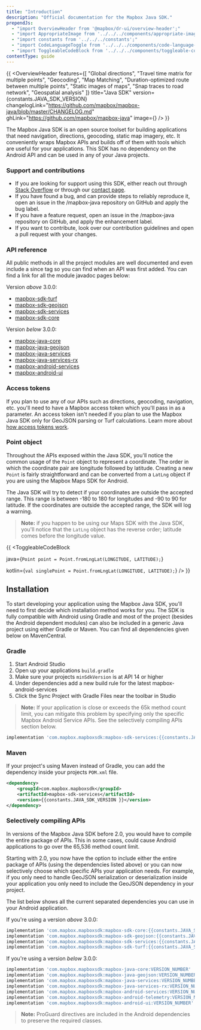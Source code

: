 ```yaml
---
title: "Introduction"
description: "Official documentation for the Mapbox Java SDK."
prependJs:
  - "import OverviewHeader from '@mapbox/dr-ui/overview-header';"
  - "import AppropriateImage from '../../../components/appropriate-image';"
  - "import constants from '../../../constants';"
  - "import CodeLanguageToggle from '../../../components/code-language-toggle';"
  - "import ToggleableCodeBlock from '../../../components/toggleable-code-block';"
contentType: guide
---
```


{{
    <OverviewHeader
      features={[
        "Global directions",
        "Travel time matrix for multiple points",
        "Geocoding",
        "Map Matching",
        "Duration-optimized route between multiple points",
        "Static images of maps",
        "Snap traces to road network",
        "Geospatial analysis"
      ]}
      title="Java SDK"
      version={constants.JAVA_SDK_VERSION}
      changelogLink="https://github.com/mapbox/mapbox-java/blob/master/CHANGELOG.md"
      ghLink="https://github.com/mapbox/mapbox-java"
      image={<AppropriateImage imageId="overviewServicesSdk" alt="Mobile devices displaying applications using the Mapbox Java SDK." />}
    />
}}

The Mapbox Java SDK is an open source toolset for building applications that need navigation, directions, geocoding, static map imagery, etc. It conveniently wraps Mapbox APIs and builds off of them with tools which are useful for your applications. This SDK has no dependency on the Android API and can be used in any of your Java projects.

### Support and contributions

- If you are looking for support using this SDK, either reach out through [Stack Overflow](https://stackoverflow.com/questions/tagged/mapbox+android) or through our [contact page](https://www.mapbox.com/contact/).
- If you have found a bug, and can provide steps to reliably reproduce it, open an issue in the /mapbox-java repository on GitHub and apply the bug label.
- If you have a feature request, open an issue in the /mapbox-java repository on GitHub, and apply the enhancement label.
- If you want to contribute, look over our contribution guidelines and open a pull request with your changes.

### API reference

All public methods in all the project modules are well documented and even include a since tag so you can find when an API was first added. You can find a link for all the module javadoc pages below:

Version _above_ 3.0.0:
- [mapbox-sdk-turf](https://docs.mapbox.com/android/api/mapbox-java/libjava-turf/3.0.1/index.html)
- [mapbox-sdk-geojson](https://docs.mapbox.com/android/api/mapbox-java/libjava-geojson/3.0.1/index.html)
- [mapbox-sdk-services](https://docs.mapbox.com/android/api/mapbox-java/libjava-services/3.0.1/index.html)
- [mapbox-sdk-core](https://docs.mapbox.com/android/api/mapbox-java/libjava-core/3.0.1/index.html)

Version _below_ 3.0.0:
- [mapbox-java-core](https://docs.mapbox.com/android/api/mapbox-java/libjava-geojson/2.2.10/index.html)
- [mapbox-java-geojson](https://docs.mapbox.com/android/api/mapbox-java/libjava-geojson/2.2.10/index.html)
- [mapbox-java-services](https://docs.mapbox.com/android/api/mapbox-java/libjava-services/2.2.10/index.html)
- [mapbox-java-services-rx](https://docs.mapbox.com/android/api/mapbox-java/libjava-services-rx/2.2.10/index.html)
- [mapbox-android-services](https://docs.mapbox.com/android/api/mapbox-java/libandroid-services/2.2.10/index.html)
- [mapbox-android-ui](https://docs.mapbox.com/android/api/mapbox-java/libandroid-ui/2.2.10/index.html)

### Access tokens

If you plan to use any of our APIs such as directions, geocoding, navigation, etc. you'll need to have a Mapbox access token which you'll pass in as a parameter. An access token isn't needed if you plan to use the Mapbox Java SDK only for GeoJSON parsing or Turf calculations. Learn more about [how access tokens work](https://www.mapbox.com/help/create-api-access-token/).

### Point object

Throughout the APIs exposed within the Java SDK, you'll notice the common usage of the `Point` object to represent a coordinate. The order in which the coordinate pair are longitude followed by latitude. Creating a new `Point` is fairly straightforward and can be converted from a `LatLng` object if you are using the Mapbox Maps SDK for Android.

The Java SDK will try to detect if your coordinates are outside the accepted range. This range is between -180 to 180 for longitudes and -90 to 90 for latitude. If the coordinates are outside the accepted range, the SDK will log a warning.

> **Note:** if you happen to be using our Maps SDK with the Java SDK, you'll notice that the `LatLng` object has the reverse order; latitude comes before the longitude value.

{{
<CodeLanguageToggle id="location" />
<ToggleableCodeBlock

java={`
Point point = Point.fromLngLat(LONGITUDE, LATITUDE);
`}

kotlin={`
val singlePoint = Point.fromLngLat(LONGITUDE, LATITUDE);
`}
/>
}}


## Installation

To start developing your application using the Mapbox Java SDK, you'll need to first decide which installation method works for you. The SDK is fully compatible with Android using Gradle and most of the project (besides the Android dependent modules) can also be included in a generic Java project using either Gradle or Maven. You can find all dependencies given below on MavenCentral.

### Gradle

1. Start Android Studio
2. Open up your applications `build.gradle`
3. Make sure your projects `minSdkVersion` is at API 14 or higher
4. Under dependencies add a new build rule for the latest mapbox-android-services
5. Click the Sync Project with Gradle Files near the toolbar in Studio

> **Note:** If your application is close or exceeds the 65k method count limit, you can mitigate this problem by specifying only the specific Mapbox Android Service APIs. See the selectively compiling APIs section below.

```groovy
implementation 'com.mapbox.mapboxsdk:mapbox-sdk-services:{{constants.JAVA_SDK_VERSION }}'
```

### Maven

If your project's using Maven instead of Gradle, you can add the dependency inside your projects `POM.xml` file.

```xml
<dependency>
    <groupId>com.mapbox.mapboxsdk</groupId>
    <artifactId>mapbox-sdk-services</artifactId>
    <version>{{constants.JAVA_SDK_VERSION }}</version>
</dependency>
```

### Selectively compiling APIs

In versions of the Mapbox Java SDK before 2.0, you would have to compile the entire package of APIs. This in some cases, could cause Android applications to go over the 65,536 method count limit.

Starting with 2.0, you now have the option to include either the entire package of APIs (using the dependencies listed above) or you can now selectively choose which specific APIs your application needs. For example, if you only need to handle GeoJSON serialization or deserialization inside your application you only need to include the GeoJSON dependency in your project.

The list below shows all the current separated dependencies you can use in your Android application.

If you're using a version _above_ 3.0.0:

```groovy
implementation 'com.mapbox.mapboxsdk:mapbox-sdk-core:{{constants.JAVA_SDK_VERSION }}'
implementation 'com.mapbox.mapboxsdk:mapbox-sdk-geojson:{{constants.JAVA_SDK_VERSION }}'
implementation 'com.mapbox.mapboxsdk:mapbox-sdk-services:{{constants.JAVA_SDK_VERSION }}'
implementation 'com.mapbox.mapboxsdk:mapbox-sdk-turf:{{constants.JAVA_SDK_VERSION }}'
```

If you're using a version _below_ 3.0.0:

```groovy
implementation 'com.mapbox.mapboxsdk:mapbox-java-core:VERSION_NUMBER'
implementation 'com.mapbox.mapboxsdk:mapbox-java-geojson:VERSION_NUMBER'
implementation 'com.mapbox.mapboxsdk:mapbox-java-services:VERSION_NUMBER'
implementation 'com.mapbox.mapboxsdk:mapbox-java-services-rx:VERSION_NUMBER'
implementation 'com.mapbox.mapboxsdk:mapbox-android-services:VERSION_NUMBER'
implementation 'com.mapbox.mapboxsdk:mapbox-android-telemetry:VERSION_NUMBER'
implementation 'com.mapbox.mapboxsdk:mapbox-android-ui:VERSION_NUMBER'
```

> **Note:** ProGuard directives are included in the Android dependencies to preserve the required classes.
